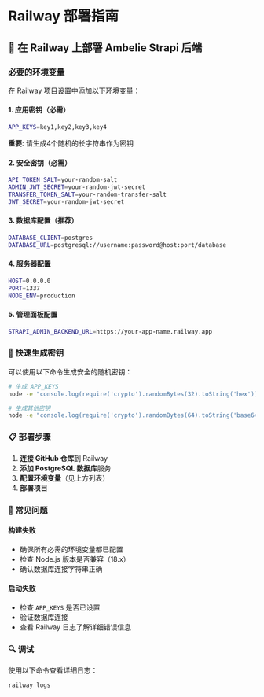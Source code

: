 # Railway 部署指南

## 🚀 在 Railway 上部署 Ambelie Strapi 后端

### 必要的环境变量

在 Railway 项目设置中添加以下环境变量：

#### 1. 应用密钥（必需）
```bash
APP_KEYS=key1,key2,key3,key4
```
**重要**: 请生成4个随机的长字符串作为密钥

#### 2. 安全密钥（必需）
```bash
API_TOKEN_SALT=your-random-salt
ADMIN_JWT_SECRET=your-random-jwt-secret
TRANSFER_TOKEN_SALT=your-random-transfer-salt
JWT_SECRET=your-random-jwt-secret
```

#### 3. 数据库配置（推荐）
```bash
DATABASE_CLIENT=postgres
DATABASE_URL=postgresql://username:password@host:port/database
```

#### 4. 服务器配置
```bash
HOST=0.0.0.0
PORT=1337
NODE_ENV=production
```

#### 5. 管理面板配置
```bash
STRAPI_ADMIN_BACKEND_URL=https://your-app-name.railway.app
```

### 🔧 快速生成密钥

可以使用以下命令生成安全的随机密钥：

```bash
# 生成 APP_KEYS
node -e "console.log(require('crypto').randomBytes(32).toString('hex'))"

# 生成其他密钥
node -e "console.log(require('crypto').randomBytes(64).toString('base64'))"
```

### 📋 部署步骤

1. **连接 GitHub 仓库**到 Railway
2. **添加 PostgreSQL 数据库**服务
3. **配置环境变量**（见上方列表）
4. **部署项目**

### 🐛 常见问题

#### 构建失败
- 确保所有必需的环境变量都已配置
- 检查 Node.js 版本是否兼容（18.x）
- 确认数据库连接字符串正确

#### 启动失败
- 检查 `APP_KEYS` 是否已设置
- 验证数据库连接
- 查看 Railway 日志了解详细错误信息

### 🔍 调试

使用以下命令查看详细日志：
```bash
railway logs
``` 
